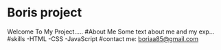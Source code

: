 # Boris  project
Welcome To My Project.....
#About Me
Some text about me and my exp...
#skills
-HTML
-CSS
-JavaScript
#contact me:
boriaa85@gmail.com
